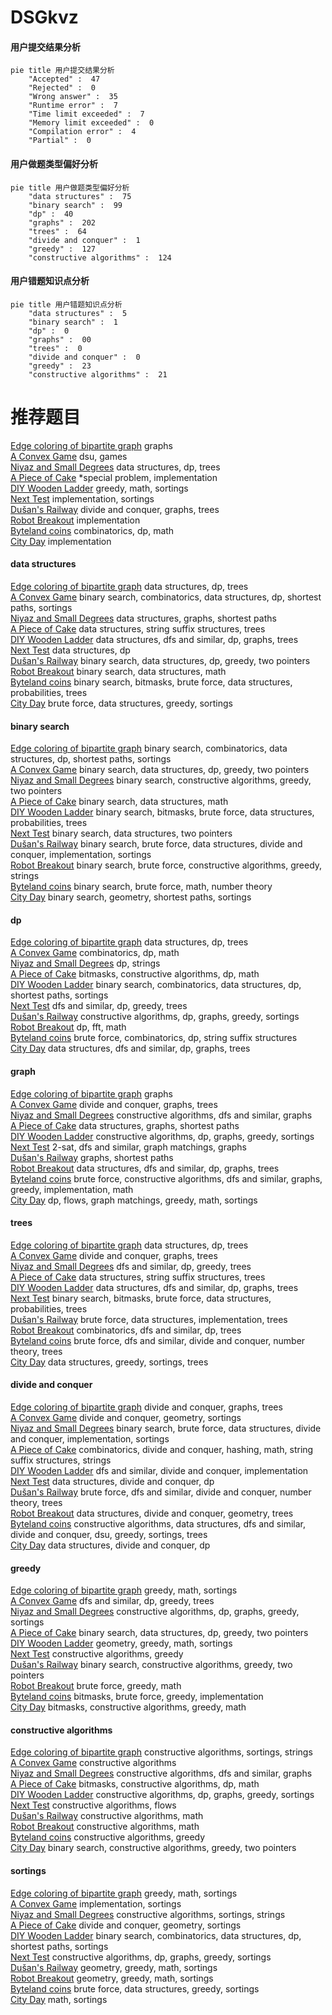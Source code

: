 # DSGkvz
<!-- tabs:start -->
#### **用户提交结果分析**

```mermaid
pie title 用户提交结果分析
    "Accepted" :  47
    "Rejected" :  0
    "Wrong answer" :  35
    "Runtime error" :  7
    "Time limit exceeded" :  7
    "Memory limit exceeded" :  0
    "Compilation error" :  4
    "Partial" :  0
```
#### **用户做题类型偏好分析**

```mermaid
pie title 用户做题类型偏好分析
    "data structures" :  75
    "binary search" :  99
    "dp" :  40
    "graphs" :  202
    "trees" :  64
    "divide and conquer" :  1
    "greedy" :  127
    "constructive algorithms" :  124
```
#### **用户错题知识点分析**

```mermaid
pie title 用户错题知识点分析
    "data structures" :  5
    "binary search" :  1
    "dp" :  0
    "graphs" :  00
    "trees" :  0
    "divide and conquer" :  0
    "greedy" :  23
    "constructive algorithms" :  21
```
<!-- tabs:end -->
# 推荐题目
[Edge coloring of bipartite graph](http://codeforces.com/problemset/problem/600/F)		graphs		  
[A Convex Game](http://codeforces.com/problemset/problem/1434/E)		dsu,
                        games		  
[Niyaz and Small Degrees](http://codeforces.com/problemset/problem/1119/F)		data structures,
                        dp,
                        trees		  
[A Piece of Cake](http://codeforces.com/problemset/problem/171/C)		*special problem,
                        implementation		  
[DIY Wooden Ladder](http://codeforces.com/problemset/problem/1197/A)		greedy,
                        math,
                        sortings		  
[Next Test](http://codeforces.com/problemset/problem/27/A)		implementation,
                        sortings		  
[Dušan's Railway](http://codeforces.com/problemset/problem/1423/C)		divide and conquer,
                        graphs,
                        trees		  
[Robot Breakout](http://codeforces.com/problemset/problem/1196/C)		implementation		  
[Byteland coins](https://codeforces.com/contest/759/problem/E)		combinatorics,
                        dp,
                        math		  
[City Day](http://codeforces.com/problemset/problem/1199/A)		implementation		  
<!-- tabs:start -->
#### **data structures**
[Edge coloring of bipartite graph](http://codeforces.com/problemset/problem/1119/F)		data structures,
                        dp,
                        trees		  
[A Convex Game](http://codeforces.com/problemset/problem/1197/E)		binary search,
                        combinatorics,
                        data structures,
                        dp,
                        shortest paths,
                        sortings		  
[Niyaz and Small Degrees](http://codeforces.com/problemset/problem/464/E)		data structures,
                        graphs,
                        shortest paths		  
[A Piece of Cake](https://codeforces.com/contest/1483/problem/F)		data structures,
                        string suffix structures,
                        trees		  
[DIY Wooden Ladder](http://codeforces.com/problemset/problem/231/E)		data structures,
                        dfs and similar,
                        dp,
                        graphs,
                        trees		  
[Next Test](http://codeforces.com/problemset/problem/1296/E2)		data structures,
                        dp		  
[Dušan's Railway](http://codeforces.com/problemset/problem/1492/C)		binary search,
                        data structures,
                        dp,
                        greedy,
                        two pointers		  
[Robot Breakout](http://codeforces.com/problemset/problem/1490/G)		binary search,
                        data structures,
                        math		  
[Byteland coins](http://codeforces.com/problemset/problem/1479/D)		binary search,
                        bitmasks,
                        brute force,
                        data structures,
                        probabilities,
                        trees		  
[City Day](http://codeforces.com/problemset/problem/1497/A)		brute force,
                        data structures,
                        greedy,
                        sortings		  
#### **binary search**
[Edge coloring of bipartite graph](http://codeforces.com/problemset/problem/1197/E)		binary search,
                        combinatorics,
                        data structures,
                        dp,
                        shortest paths,
                        sortings		  
[A Convex Game](http://codeforces.com/problemset/problem/1492/C)		binary search,
                        data structures,
                        dp,
                        greedy,
                        two pointers		  
[Niyaz and Small Degrees](http://codeforces.com/problemset/problem/1463/D)		binary search,
                        constructive algorithms,
                        greedy,
                        two pointers		  
[A Piece of Cake](http://codeforces.com/problemset/problem/1490/G)		binary search,
                        data structures,
                        math		  
[DIY Wooden Ladder](http://codeforces.com/problemset/problem/1479/D)		binary search,
                        bitmasks,
                        brute force,
                        data structures,
                        probabilities,
                        trees		  
[Next Test](http://codeforces.com/problemset/problem/1436/E)		binary search,
                        data structures,
                        two pointers		  
[Dušan's Railway](http://codeforces.com/problemset/problem/1461/D)		binary search,
                        brute force,
                        data structures,
                        divide and conquer,
                        implementation,
                        sortings		  
[Robot Breakout](http://codeforces.com/problemset/problem/1493/C)		binary search,
                        brute force,
                        constructive algorithms,
                        greedy,
                        strings		  
[Byteland coins](http://codeforces.com/problemset/problem/1487/D)		binary search,
                        brute force,
                        math,
                        number theory		  
[City Day](http://codeforces.com/problemset/problem/1486/B)		binary search,
                        geometry,
                        shortest paths,
                        sortings		  
#### **dp**
[Edge coloring of bipartite graph](http://codeforces.com/problemset/problem/1119/F)		data structures,
                        dp,
                        trees		  
[A Convex Game](https://codeforces.com/contest/759/problem/E)		combinatorics,
                        dp,
                        math		  
[Niyaz and Small Degrees](http://codeforces.com/problemset/problem/494/B)		dp,
                        strings		  
[A Piece of Cake](http://codeforces.com/problemset/problem/1423/J)		bitmasks,
                        constructive algorithms,
                        dp,
                        math		  
[DIY Wooden Ladder](http://codeforces.com/problemset/problem/1197/E)		binary search,
                        combinatorics,
                        data structures,
                        dp,
                        shortest paths,
                        sortings		  
[Next Test](http://codeforces.com/problemset/problem/1073/F)		dfs and similar,
                        dp,
                        greedy,
                        trees		  
[Dušan's Railway](http://codeforces.com/problemset/problem/1296/E1)		constructive algorithms,
                        dp,
                        graphs,
                        greedy,
                        sortings		  
[Robot Breakout](http://codeforces.com/problemset/problem/1349/F2)		dp,
                        fft,
                        math		  
[Byteland coins](https://codeforces.com/contest/759/problem/D)		brute force,
                        combinatorics,
                        dp,
                        string suffix structures		  
[City Day](http://codeforces.com/problemset/problem/231/E)		data structures,
                        dfs and similar,
                        dp,
                        graphs,
                        trees		  
#### **graph**
[Edge coloring of bipartite graph](http://codeforces.com/problemset/problem/600/F)		graphs		  
[A Convex Game](http://codeforces.com/problemset/problem/1423/C)		divide and conquer,
                        graphs,
                        trees		  
[Niyaz and Small Degrees](http://codeforces.com/problemset/problem/1217/D)		constructive algorithms,
                        dfs and similar,
                        graphs		  
[A Piece of Cake](http://codeforces.com/problemset/problem/464/E)		data structures,
                        graphs,
                        shortest paths		  
[DIY Wooden Ladder](http://codeforces.com/problemset/problem/1296/E1)		constructive algorithms,
                        dp,
                        graphs,
                        greedy,
                        sortings		  
[Next Test](http://codeforces.com/problemset/problem/1239/D)		2-sat,
                        dfs and similar,
                        graph matchings,
                        graphs		  
[Dušan's Railway](http://codeforces.com/problemset/problem/601/A)		graphs,
                        shortest paths		  
[Robot Breakout](http://codeforces.com/problemset/problem/231/E)		data structures,
                        dfs and similar,
                        dp,
                        graphs,
                        trees		  
[Byteland coins](http://codeforces.com/problemset/problem/1487/C)		brute force,
                        constructive algorithms,
                        dfs and similar,
                        graphs,
                        greedy,
                        implementation,
                        math		  
[City Day](http://codeforces.com/problemset/problem/1437/C)		dp,
                        flows,
                        graph matchings,
                        greedy,
                        math,
                        sortings		  
#### **trees**
[Edge coloring of bipartite graph](http://codeforces.com/problemset/problem/1119/F)		data structures,
                        dp,
                        trees		  
[A Convex Game](http://codeforces.com/problemset/problem/1423/C)		divide and conquer,
                        graphs,
                        trees		  
[Niyaz and Small Degrees](http://codeforces.com/problemset/problem/1073/F)		dfs and similar,
                        dp,
                        greedy,
                        trees		  
[A Piece of Cake](https://codeforces.com/contest/1483/problem/F)		data structures,
                        string suffix structures,
                        trees		  
[DIY Wooden Ladder](http://codeforces.com/problemset/problem/231/E)		data structures,
                        dfs and similar,
                        dp,
                        graphs,
                        trees		  
[Next Test](http://codeforces.com/problemset/problem/1479/D)		binary search,
                        bitmasks,
                        brute force,
                        data structures,
                        probabilities,
                        trees		  
[Dušan's Railway](http://codeforces.com/problemset/problem/1511/C)		brute force,
                        data structures,
                        implementation,
                        trees		  
[Robot Breakout](http://codeforces.com/problemset/problem/1499/F)		combinatorics,
                        dfs and similar,
                        dp,
                        trees		  
[Byteland coins](http://codeforces.com/problemset/problem/1491/E)		brute force,
                        dfs and similar,
                        divide and conquer,
                        number theory,
                        trees		  
[City Day](http://codeforces.com/problemset/problem/1466/D)		data structures,
                        greedy,
                        sortings,
                        trees		  
#### **divide and conquer**
[Edge coloring of bipartite graph](http://codeforces.com/problemset/problem/1423/C)		divide and conquer,
                        graphs,
                        trees		  
[A Convex Game](http://codeforces.com/problemset/problem/120/J)		divide and conquer,
                        geometry,
                        sortings		  
[Niyaz and Small Degrees](http://codeforces.com/problemset/problem/1461/D)		binary search,
                        brute force,
                        data structures,
                        divide and conquer,
                        implementation,
                        sortings		  
[A Piece of Cake](http://codeforces.com/problemset/problem/1466/G)		combinatorics,
                        divide and conquer,
                        hashing,
                        math,
                        string suffix structures,
                        strings		  
[DIY Wooden Ladder](http://codeforces.com/problemset/problem/1490/D)		dfs and similar,
                        divide and conquer,
                        implementation		  
[Next Test](https://codeforces.com/contest/1483/problem/C)		data structures,
                        divide and conquer,
                        dp		  
[Dušan's Railway](http://codeforces.com/problemset/problem/1491/E)		brute force,
                        dfs and similar,
                        divide and conquer,
                        number theory,
                        trees		  
[Robot Breakout](http://codeforces.com/problemset/problem/1303/G)		data structures,
                        divide and conquer,
                        geometry,
                        trees		  
[Byteland coins](http://codeforces.com/problemset/problem/1494/D)		constructive algorithms,
                        data structures,
                        dfs and similar,
                        divide and conquer,
                        dsu,
                        greedy,
                        sortings,
                        trees		  
[City Day](http://codeforces.com/problemset/problem/1482/E)		data structures,
                        divide and conquer,
                        dp		  
#### **greedy**
[Edge coloring of bipartite graph](http://codeforces.com/problemset/problem/1197/A)		greedy,
                        math,
                        sortings		  
[A Convex Game](http://codeforces.com/problemset/problem/1073/F)		dfs and similar,
                        dp,
                        greedy,
                        trees		  
[Niyaz and Small Degrees](http://codeforces.com/problemset/problem/1296/E1)		constructive algorithms,
                        dp,
                        graphs,
                        greedy,
                        sortings		  
[A Piece of Cake](http://codeforces.com/problemset/problem/1492/C)		binary search,
                        data structures,
                        dp,
                        greedy,
                        two pointers		  
[DIY Wooden Ladder](https://codeforces.com/contest/1496/problem/C)		geometry,
                        greedy,
                        math,
                        sortings		  
[Next Test](http://codeforces.com/problemset/problem/1493/A)		constructive algorithms,
                        greedy		  
[Dušan's Railway](http://codeforces.com/problemset/problem/1463/D)		binary search,
                        constructive algorithms,
                        greedy,
                        two pointers		  
[Robot Breakout](http://codeforces.com/problemset/problem/1462/C)		brute force,
                        greedy,
                        math		  
[Byteland coins](http://codeforces.com/problemset/problem/1494/B)		bitmasks,
                        brute force,
                        greedy,
                        implementation		  
[City Day](http://codeforces.com/problemset/problem/1492/D)		bitmasks,
                        constructive algorithms,
                        greedy,
                        math		  
#### **constructive algorithms**
[Edge coloring of bipartite graph](http://codeforces.com/problemset/problem/1256/F)		constructive algorithms,
                        sortings,
                        strings		  
[A Convex Game](http://codeforces.com/problemset/problem/1090/D)		constructive algorithms		  
[Niyaz and Small Degrees](http://codeforces.com/problemset/problem/1217/D)		constructive algorithms,
                        dfs and similar,
                        graphs		  
[A Piece of Cake](http://codeforces.com/problemset/problem/1423/J)		bitmasks,
                        constructive algorithms,
                        dp,
                        math		  
[DIY Wooden Ladder](http://codeforces.com/problemset/problem/1296/E1)		constructive algorithms,
                        dp,
                        graphs,
                        greedy,
                        sortings		  
[Next Test](http://codeforces.com/problemset/problem/1288/F)		constructive algorithms,
                        flows		  
[Dušan's Railway](http://codeforces.com/problemset/problem/1447/A)		constructive algorithms,
                        math		  
[Robot Breakout](http://codeforces.com/problemset/problem/1510/J)		constructive algorithms,
                        math		  
[Byteland coins](http://codeforces.com/problemset/problem/1493/A)		constructive algorithms,
                        greedy		  
[City Day](http://codeforces.com/problemset/problem/1463/D)		binary search,
                        constructive algorithms,
                        greedy,
                        two pointers		  
#### **sortings**
[Edge coloring of bipartite graph](http://codeforces.com/problemset/problem/1197/A)		greedy,
                        math,
                        sortings		  
[A Convex Game](http://codeforces.com/problemset/problem/27/A)		implementation,
                        sortings		  
[Niyaz and Small Degrees](http://codeforces.com/problemset/problem/1256/F)		constructive algorithms,
                        sortings,
                        strings		  
[A Piece of Cake](http://codeforces.com/problemset/problem/120/J)		divide and conquer,
                        geometry,
                        sortings		  
[DIY Wooden Ladder](http://codeforces.com/problemset/problem/1197/E)		binary search,
                        combinatorics,
                        data structures,
                        dp,
                        shortest paths,
                        sortings		  
[Next Test](http://codeforces.com/problemset/problem/1296/E1)		constructive algorithms,
                        dp,
                        graphs,
                        greedy,
                        sortings		  
[Dušan's Railway](https://codeforces.com/contest/1496/problem/C)		geometry,
                        greedy,
                        math,
                        sortings		  
[Robot Breakout](http://codeforces.com/problemset/problem/1495/A)		geometry,
                        greedy,
                        math,
                        sortings		  
[Byteland coins](http://codeforces.com/problemset/problem/1497/A)		brute force,
                        data structures,
                        greedy,
                        sortings		  
[City Day](http://codeforces.com/problemset/problem/1427/A)		math,
                        sortings		  
<!-- tabs:end -->
